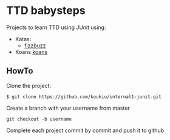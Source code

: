# TTD babysteps

Projects to learn TTD using JUnit using: 
* Katas: 
    * [fizzbuzz](fizzbuzz/README.md)
* Koans [koans](koans/README.md)

## HowTo

Clone the project:

```shell
$ git clone https://github.com/koukio/internal1-junit.git
```

Create a branch with your username from master

```shell
git checkout -b username
```

Complete each project commit by commit and push it to github
